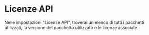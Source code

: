 # Licenze API

Nelle impostazioni "Licenze API", troverai un elenco di tutti i pacchetti utilizzati, la versione del pacchetto utilizzato e le licenze associate.